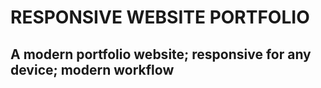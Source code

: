 # RESPONSIVE WEBSITE PORTFOLIO

## A modern portfolio website; responsive for any device; modern workflow
